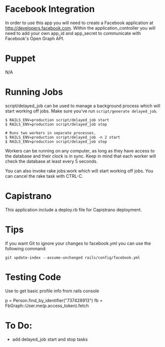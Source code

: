 # Facebook Integration
In order to use this app you will need to create a Facebook application at http://developers.facebook.com.  Within the application_controller you will need to add your own app_id and app_secret to communicate with Facebook's Open Graph API.

# Puppet
N/A

# Running Jobs

script/delayed_job can be used to manage a background process which will start working off jobs. Make sure you’ve run `script/generate delayed_job`.

    $ RAILS_ENV=production script/delayed_job start
    $ RAILS_ENV=production script/delayed_job stop

    # Runs two workers in separate processes.
    $ RAILS_ENV=production script/delayed_job -n 2 start
    $ RAILS_ENV=production script/delayed_job stop

Workers can be running on any computer, as long as they have access to the database and their clock is in sync. Keep in mind that each worker will check the database at least every 5 seconds.

You can also invoke rake jobs:work which will start working off jobs. You can cancel the rake task with CTRL-C.

# Capistrano

This application include a deploy.rb file for Capistrano deployment.  

# Tips

If you want Git to ignore your changes to facebook.yml you can use the following command:

    git update-index --assume-unchanged rails/config/facebook.yml
    
# Testing Code

Use to get basic profile info from rails console

p = Person.find_by_identifier("737428913")
fb = FbGraph::User.me(p.access_token).fetch

# To Do:
* add delayed_job start and stop tasks